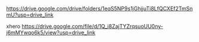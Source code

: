 https://drive.google.com/drive/folders/1eqS5NP9s1jGhjjuTi8LfQCXEf2TmSnmU?usp=drive_link

xhero
https://drive.google.com/file/d/1Q_i8ZajTYZrqsuoUU0ny-j6mMYwqo6k5/view?usp=drive_link

